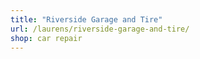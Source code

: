 ```yaml
---
title: "Riverside Garage and Tire"
url: /laurens/riverside-garage-and-tire/
shop: car repair
---
```

